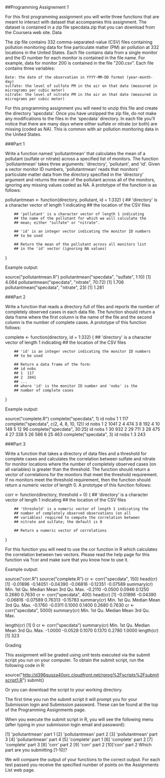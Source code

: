 ##Programming Assignement 1

For this first programming assignment you will write three functions that are meant to interact with dataset that accompanies this assignment. The dataset is contained in a zip file specdata.zip that you can download from the Coursera web site.
Data

The zip file contains 332 comma-separated-value (CSV) files containing pollution monitoring data for fine particulate matter (PM) air pollution at 332 locations in the United States. Each file contains data from a single monitor and the ID number for each monitor is contained in the file name. For example, data for monitor 200 is contained in the file "200.csv". Each file contains three variables:

    Date: the date of the observation in YYYY-MM-DD format (year-month-day)
    sulfate: the level of sulfate PM in the air on that date (measured in micrograms per cubic meter)
    nitrate: the level of nitrate PM in the air on that date (measured in micrograms per cubic meter)

For this programming assignment you will need to unzip this file and create the directory 'specdata'. Once you have unzipped the zip file, do not make any modifications to the files in the 'specdata' directory. In each file you'll notice that there are many days where either sulfate or nitrate (or both) are missing (coded as NA). This is common with air pollution monitoring data in the United States.

###Part 1

Write a function named 'pollutantmean' that calculates the mean of a pollutant (sulfate or nitrate) across a specified list of monitors. The function 'pollutantmean' takes three arguments: 'directory', 'pollutant', and 'id'. Given a vector monitor ID numbers, 'pollutantmean' reads that monitors' particulate matter data from the directory specified in the 'directory' argument and returns the mean of the pollutant across all of the monitors, ignoring any missing values coded as NA. A prototype of the function is as follows:

pollutantmean <- function(directory, pollutant, id = 1:332) {
        ## 'directory' is a character vector of length 1 indicating
        ## the location of the CSV files

        ## 'pollutant' is a character vector of length 1 indicating
        ## the name of the pollutant for which we will calculate the
        ## mean; either "sulfate" or "nitrate".

        ## 'id' is an integer vector indicating the monitor ID numbers
        ## to be used

        ## Return the mean of the pollutant across all monitors list
        ## in the 'id' vector (ignoring NA values)
}

Example output:

source("pollutantmean.R")
pollutantmean("specdata", "sulfate", 1:10)
[1] 4.064
pollutantmean("specdata", "nitrate", 70:72)
[1] 1.706
pollutantmean("specdata", "nitrate", 23)
[1] 1.281

###Part 2

Write a function that reads a directory full of files and reports the number of completely observed cases in each data file. The function should return a data frame where the first column is the name of the file and the second column is the number of complete cases. A prototype of this function follows:

complete <- function(directory, id = 1:332) {
        ## 'directory' is a character vector of length 1 indicating
        ## the location of the CSV files

        ## 'id' is an integer vector indicating the monitor ID numbers
        ## to be used

        ## Return a data frame of the form:
        ## id nobs
        ## 1  117
        ## 2  1041
        ## ...
        ## where 'id' is the monitor ID number and 'nobs' is the
        ## number of complete cases
}

Example output:

source("complete.R")
complete("specdata", 1)
   id nobs
 1  1  117
complete("specdata", c(2, 4, 8, 10, 12))
   id nobs
 1  2 1041
 2  4  474
 3  8  192
 4 10  148
 5 12   96
complete("specdata", 30:25)
   id nobs
 1 30  932
 2 29  711
 3 28  475
 4 27  338
 5 26  586
 6 25  463
complete("specdata", 3)
   id nobs
 1  3  243

###Part 3

Write a function that takes a directory of data files and a threshold for complete cases and calculates the correlation between sulfate and nitrate for monitor locations where the number of completely observed cases (on all variables) is greater than the threshold. The function should return a vector of correlations for the monitors that meet the threshold requirement. If no monitors meet the threshold requirement, then the function should return a numeric vector of length 0. A prototype of this function follows:

corr <- function(directory, threshold = 0) {
        ## 'directory' is a character vector of length 1 indicating
        ## the location of the CSV files

        ## 'threshold' is a numeric vector of length 1 indicating the
        ## number of completely observed observations (on all
        ## variables) required to compute the correlation between
        ## nitrate and sulfate; the default is 0

        ## Return a numeric vector of correlations
}

For this function you will need to use the cor function in R which calculates the correlation between two vectors. Please read the help page for this function via ?cor and make sure that you know how to use it.

Example output:

source("corr.R")
source("complete.R")
cr <- corr("specdata", 150)
head(cr)
 [1] -0.01896 -0.14051 -0.04390 -0.06816 -0.12351 -0.07589
summary(cr)
    Min. 1st Qu.  Median    Mean 3rd Qu.    Max. 
 -0.2110 -0.0500  0.0946  0.1250  0.2680  0.7630
cr <- corr("specdata", 400)
head(cr)
 [1] -0.01896 -0.04390 -0.06816 -0.07589  0.76313 -0.15783
summary(cr)
    Min. 1st Qu.  Median    Mean 3rd Qu.    Max. 
 -0.1760 -0.0311  0.1000  0.1400  0.2680  0.7630
cr <- corr("specdata", 5000)
summary(cr)
    Min. 1st Qu.  Median    Mean 3rd Qu.    Max. 
 
length(cr)
 [1] 0
cr <- corr("specdata")
summary(cr)
    Min. 1st Qu.  Median    Mean 3rd Qu.    Max. 
 -1.0000 -0.0528  0.1070  0.1370  0.2780  1.0000
length(cr)
 [1] 323

Grading

This assignment will be graded using unit tests executed via the submit script you run on your computer. To obtain the submit script, run the following code in R:

source("http://d396qusza40orc.cloudfront.net/rprog%2Fscripts%2Fsubmitscript1.R")
submit()

Or you can download the script to your working directory.

The first time you run the submit script it will prompt you for your Submission login and Submission password. These can be found at the top of the Programming Assignments page.

When you execute the submit script in R, you will see the following menu (after typing in your submission login email and password):

[1] 'pollutantmean' part 1
[2] 'pollutantmean' part 2
[3] 'pollutantmean' part 3
[4] 'pollutantmean' part 4
[5] 'complete' part 1
[6] 'complete' part 2
[7] 'complete' part 3
[8] 'corr' part 2
[9] 'corr' part 2
[10]'corr' part 2
Which part are you submitting [1-10]? 

We will compare the output of your functions to the correct output. For each test passed you receive the specified number of points on the Assignments List web page.

